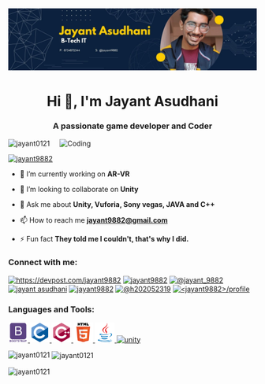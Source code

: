 <h1 align="center">
 <img src="https://github.com/jayant0121/github-banner/blob/02640fa038cee33db5f9ce17c802bf19bb6c87ad/banner_github.jpg?raw=true" />
</h1>
<h1 align="center">Hi 👋, I'm Jayant Asudhani</h1>
<h3 align="center">A passionate game developer and Coder</h3>
<img align="right" alt="Coding" width="400" src="https://cdn.dribbble.com/users/1059583/screenshots/4171367/coding-freak.gif">
<p align="left"> <img src="https://komarev.com/ghpvc/?username=jayant0121&label=Profile%20views&color=0e75b6&style=flat" alt="jayant0121" /> </p>
<p align="left"> <a href="https://twitter.com/jayant9882" target="blank"><img src="https://img.shields.io/twitter/follow/jayant9882?logo=twitter&style=for-the-badge" alt="jayant9882" /></a> </p>

- 🔭 I’m currently working on **AR-VR**

- 👯 I’m looking to collaborate on **Unity**

- 💬 Ask me about **Unity, Vuforia, Sony vegas, JAVA and C++**

- 📫 How to reach me **jayant9882@gmail.com**

- ⚡ Fun fact **They told me I couldn't, that's why I did.**

<h3 align="left">Connect with me:</h3>
<p align="left">
<a href="https://dev.to/https://devpost.com/jayant9882" target="blank"><img align="center" src="https://raw.githubusercontent.com/rahuldkjain/github-profile-readme-generator/master/src/images/icons/Social/devto.svg" alt="https://devpost.com/jayant9882" height="30" width="40" /></a>
<a href="https://twitter.com/jayant9882" target="blank"><img align="center" src="https://raw.githubusercontent.com/rahuldkjain/github-profile-readme-generator/master/src/images/icons/Social/twitter.svg" alt="jayant9882" height="30" width="40" /></a>
<a href="https://instagram.com/@jayant_9882" target="blank"><img align="center" src="https://raw.githubusercontent.com/rahuldkjain/github-profile-readme-generator/master/src/images/icons/Social/instagram.svg" alt="@jayant_9882" height="30" width="40" /></a>
<a href="https://www.youtube.com/c/jayant asudhani" target="blank"><img align="center" src="https://raw.githubusercontent.com/rahuldkjain/github-profile-readme-generator/master/src/images/icons/Social/youtube.svg" alt="jayant asudhani" height="30" width="40" /></a>
<a href="https://www.codechef.com/users/jayant9882" target="blank"><img align="center" src="https://cdn.jsdelivr.net/npm/simple-icons@3.1.0/icons/codechef.svg" alt="jayant9882" height="30" width="40" /></a>
<a href="https://www.hackerrank.com/@h202052319" target="blank"><img align="center" src="https://raw.githubusercontent.com/rahuldkjain/github-profile-readme-generator/master/src/images/icons/Social/hackerrank.svg" alt="@h202052319" height="30" width="40" /></a>
<a href="https://auth.geeksforgeeks.org/user/<jayant9882>/profile" target="blank"><img align="center" src="https://raw.githubusercontent.com/rahuldkjain/github-profile-readme-generator/master/src/images/icons/Social/geeks-for-geeks.svg" alt="<jayant9882>/profile" height="30" width="40" /></a>
</p>

<h3 align="left">Languages and Tools:</h3>
<p align="left"> <a href="https://getbootstrap.com" target="_blank" rel="noreferrer"> <img src="https://raw.githubusercontent.com/devicons/devicon/master/icons/bootstrap/bootstrap-plain-wordmark.svg" alt="bootstrap" width="40" height="40"/> </a> <a href="https://www.cprogramming.com/" target="_blank" rel="noreferrer"> <img src="https://raw.githubusercontent.com/devicons/devicon/master/icons/c/c-original.svg" alt="c" width="40" height="40"/> </a> <a href="https://www.w3schools.com/cpp/" target="_blank" rel="noreferrer"> <img src="https://raw.githubusercontent.com/devicons/devicon/master/icons/cplusplus/cplusplus-original.svg" alt="cplusplus" width="40" height="40"/> </a> <a href="https://www.w3.org/html/" target="_blank" rel="noreferrer"> <img src="https://raw.githubusercontent.com/devicons/devicon/master/icons/html5/html5-original-wordmark.svg" alt="html5" width="40" height="40"/> </a> <a href="https://www.java.com" target="_blank" rel="noreferrer"> <img src="https://raw.githubusercontent.com/devicons/devicon/master/icons/java/java-original.svg" alt="java" width="40" height="40"/> </a> <a href="https://unity.com/" target="_blank" rel="noreferrer"> <img src="https://www.vectorlogo.zone/logos/unity3d/unity3d-icon.svg" alt="unity" width="40" height="40"/> </a> </p>

<p><img align="left" src="https://github-readme-stats.vercel.app/api/top-langs?username=jayant0121&show_icons=true&locale=en&layout=compact" alt="jayant0121" /></p>

<p>&nbsp;<img align="center" src="https://github-readme-stats.vercel.app/api?username=jayant0121&show_icons=true&locale=en" alt="jayant0121" /></p>

<p><img align="center" src="https://github-readme-streak-stats.herokuapp.com/?user=jayant0121&" alt="jayant0121" /></p>
